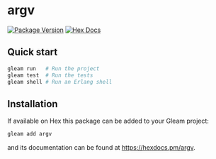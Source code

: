 # argv

[![Package Version](https://img.shields.io/hexpm/v/argv)](https://hex.pm/packages/argv)
[![Hex Docs](https://img.shields.io/badge/hex-docs-ffaff3)](https://hexdocs.pm/argv/)

## Quick start

```sh
gleam run   # Run the project
gleam test  # Run the tests
gleam shell # Run an Erlang shell
```

## Installation

If available on Hex this package can be added to your Gleam project:

```sh
gleam add argv
```

and its documentation can be found at <https://hexdocs.pm/argv>.
